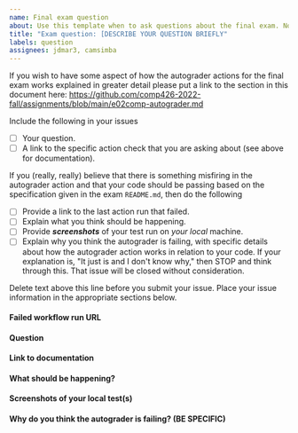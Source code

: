 ```yaml
---
name: Final exam question
about: Use this template when to ask questions about the final exam. No specific help will be given here.
title: "Exam question: [DESCRIBE YOUR QUESTION BRIEFLY"
labels: question
assignees: jdmar3, camsimba
---
```


If you wish to have some aspect of how the autograder actions for the final exam works explained in greater detail please put a link to the section in this document here: https://github.com/comp426-2022-fall/assignments/blob/main/e02comp-autograder.md

Include the following in your issues

- [ ] Your question.
- [ ] A link to the specific action check that you are asking about (see above for documentation). 

If you (really, really) believe that there is something misfiring in the autograder action and that your code should be passing based on the specification given in the exam `README.md`, then do the following

- [ ] Provide a link to the last action run that failed.
- [ ] Explain what you think should be happening.
- [ ] Provide **_screenshots_** of your test run on _your local_ machine.
- [ ] Explain why you think the autograder is failing, with specific details about how the autograder action works in relation to your code. If your explanation is, "It just is and I don't know why," then STOP and think through this. That issue will be closed without consideration.

Delete text above this line before you submit your issue. Place your issue information in the appropriate sections below. 

#### Failed workflow run URL



#### Question



#### Link to documentation



#### What should be happening?



#### Screenshots of your local test(s)



#### Why do you think the autograder is failing? (BE SPECIFIC) 
